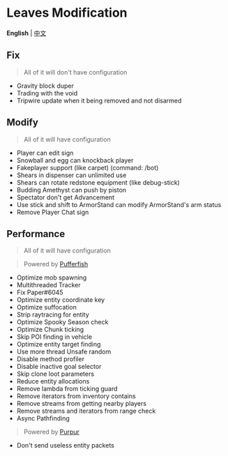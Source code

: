 Leaves Modification
===========

**English** | [中文](https://github.com/LeavesMC/Leaves/blob/master/docs/MODIFICATION_cn.md)

## Fix

> All of it will don't have configuration

- Gravity block duper
- Trading with the void
- Tripwire update when it being removed and not disarmed

## Modify

> All of it will have configuration

- Player can edit sign
- Snowball and egg can knockback player
- Fakeplayer support (like carpet) (command: /bot)
- Shears in dispenser can unlimited use
- Shears can rotate redstone equipment (like debug-stick)
- Budding Amethyst can push by piston
- Spectator don't get Advancement
- Use stick and shift to ArmorStand can modify ArmorStand's arm status
- Remove Player Chat sign

## Performance

> All of it will have configuration

> Powered by [Pufferfish](https://github.com/pufferfish-gg/Pufferfish)
- Optimize mob spawning
- Multithreaded Tracker
- Fix Paper#6045
- Optimize entity coordinate key
- Optimize suffocation
- Strip raytracing for entity
- Optimize Spooky Season check
- Optimize Chunk ticking
- Skip POI finding in vehicle
- Optimize entity target finding
- Use more thread Unsafe random
- Disable method profiler
- Disable inactive goal selector
- Skip clone loot parameters
- Reduce entity allocations
- Remove lambda from ticking guard
- Remove iterators from inventory contains
- Remove streams from getting nearby players
- Remove streams and iterators from range check
- Async Pathfinding

> Powered by [Purpur](https://github.com/PurpurMC/Purpur)
- Don't send useless entity packets